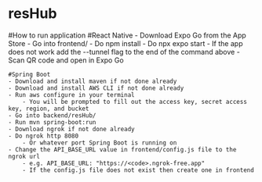 # resHub

#How to run application
    #React Native
    - Download Expo Go from the App Store
    - Go into frontend/
    - Do npm install
    - Do npx expo start
        - If the app does not work add the --tunnel flag to the end of the command above
    - Scan QR code and open in Expo Go

    #Spring Boot
    - Download and install maven if not done already
    - Download and install AWS CLI if not done already
    - Run aws configure in your terminal
        - You will be prompted to fill out the access key, secret access key, region, and bucket
    - Go into backend/resHub/
    - Run mvn spring-boot:run
    - Download ngrok if not done already
    - Do ngrok http 8080
        - Or whatever port Spring Boot is running on
    - Change the API_BASE_URL value in frontend/config.js file to the ngrok url
        - e.g. API_BASE_URL: "https://<code>.ngrok-free.app"
        - If the config.js file does not exist then create one in frontend